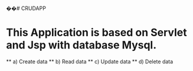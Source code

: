 ��#   CRUDAPP
# This Application is based on Servlet and Jsp with database Mysql.
 ** a) Create data
** b) Read data
 ** c) Update data
** d) Delete data
